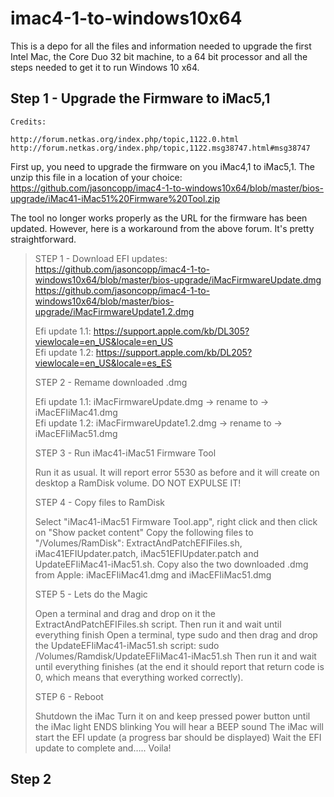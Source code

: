 # imac4-1-to-windows10x64
This is a depo for all the files and information needed to upgrade the first Intel Mac, the Core Duo 32 bit machine, to a 64 bit processor and all the steps needed to get it to run Windows 10 x64.

## Step 1 - Upgrade the Firmware to iMac5,1
`Credits:`

`http://forum.netkas.org/index.php/topic,1122.0.html`<br>
`http://forum.netkas.org/index.php/topic,1122.msg38747.html#msg38747`

First up, you need to upgrade the firmware on you iMac4,1 to iMac5,1. The unzip this file in a location of your choice:<br>
https://github.com/jasoncopp/imac4-1-to-windows10x64/blob/master/bios-upgrade/iMac41-iMac51%20Firmware%20Tool.zip

The tool no longer works properly as the URL for the firmware has been updated. However, here is a workaround from the above forum. It's pretty straightforward.
>
>STEP 1 - Download EFI updates:<br>
>https://github.com/jasoncopp/imac4-1-to-windows10x64/blob/master/bios-upgrade/iMacFirmwareUpdate.dmg<br>
>https://github.com/jasoncopp/imac4-1-to-windows10x64/blob/master/bios-upgrade/iMacFirmwareUpdate1.2.dmg
>
>Efi update 1.1: https://support.apple.com/kb/DL305?viewlocale=en_US&locale=en_US<br>
>Efi update 1.2: https://support.apple.com/kb/DL205?viewlocale=en_US&locale=es_ES
>
>STEP 2 - Remame downloaded .dmg
>
>Efi update 1.1: iMacFirmwareUpdate.dmg -> rename to -> iMacEFIiMac41.dmg<br>
>Efi update 1.2: iMacFirmwareUpdate1.2.dmg -> rename to -> iMacEFIiMac51.dmg
>
>STEP 3 - Run iMac41-iMac51 Firmware Tool
>
>Run it as usual. It will report error 5530 as before and it will create on desktop a RamDisk volume. DO NOT EXPULSE IT!
>
>STEP 4 - Copy files to RamDisk
>
>Select "iMac41-iMac51 Firmware Tool.app", right click and then click on "Show packet content"
>Copy the following files to "/Volumes/RamDisk": ExtractAndPatchEFIFiles.sh, iMac41EFIUpdater.patch, iMac51EFIUpdater.patch and UpdateEFIiMac41-iMac51.sh.
>Copy also the two downloaded .dmg from Apple: iMacEFIiMac41.dmg and iMacEFIiMac51.dmg
>
>STEP 5 - Lets do the Magic
>
>Open a terminal and drag and drop on it the ExtractAndPatchEFIFiles.sh script. Then run it and wait until everything finish
>Open a terminal, type sudo and then drag and drop the UpdateEFIiMac41-iMac51.sh script:
>sudo /Volumes/Ramdisk/UpdateEFIiMac41-iMac51.sh
>Then run it and wait until everything finishes (at the end it should report that return code is 0, which means that everything worked correctly).
>
>STEP 6 - Reboot
>
>Shutdown the iMac
>Turn it on and keep pressed power button until the iMac light ENDS blinking
>You will hear a BEEP sound
>The iMac will start the EFI update (a progress bar should be displayed)
>Wait the EFI update to complete and….. Voila!

## Step 2
